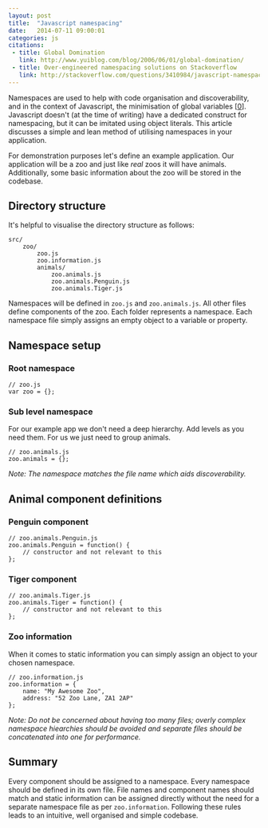 ```yaml
---
layout: post
title:  "Javascript namespacing"
date:   2014-07-11 09:00:01
categories: js
citations:
 - title: Global Domination
   link: http://www.yuiblog.com/blog/2006/06/01/global-domination/
 - title: Over-engineered namespacing solutions on Stackoverflow
   link: http://stackoverflow.com/questions/3410984/javascript-namespace
---
```


Namespaces are used to help with code organisation and discoverability, and in the context of Javascript, the minimisation of global variables [[0](#ref0)]. Javascript doesn't (at the time of writing) have a dedicated construct for namespacing, but it can be imitated using object literals. This article discusses a simple and lean method of utilising namespaces in your application.

For demonstration purposes let's define an example application. Our application will be a zoo and just like *real* zoos it will have animals. Additionally, some basic information about the zoo will be stored in the codebase.

## Directory structure

It's helpful to visualise the directory structure as follows:

	src/
		zoo/
			zoo.js
			zoo.information.js
			animals/
				zoo.animals.js
				zoo.animals.Penguin.js
				zoo.animals.Tiger.js

Namespaces will be defined in `zoo.js` and `zoo.animals.js`. All other files define components of the zoo. Each folder represents a namespace. Each namespace file simply assigns an empty object to a variable or property.

## Namespace setup

### Root namespace

	// zoo.js
	var zoo = {};

### Sub level namespace

For our example app we don't need a deep hierarchy. Add levels as you need them. For us we just need to group animals.

	// zoo.animals.js
	zoo.animals = {};

*Note: The namespace matches the file name which aids discoverability.*

## Animal component definitions

### Penguin component

	// zoo.animals.Penguin.js
	zoo.animals.Penguin = function() {
		// constructor and not relevant to this
	};

### Tiger component

	// zoo.animals.Tiger.js
	zoo.animals.Tiger = function() {
		// constructor and not relevant to this
	};

### Zoo information

When it comes to static information you can simply assign an object to your chosen namespace.

	// zoo.information.js
	zoo.information = {
		name: "My Awesome Zoo",
		address: "52 Zoo Lane, ZA1 2AP"
	};

*Note: Do not be concerned about having too many files; overly complex namespace hiearchies should be avoided and separate files should be concatenated into one for performance.*

## Summary

Every component should be assigned to a namespace. Every namespace should be defined in its own file. File names and component names should match and static information can be assigned directly without the need for a separate namespace file as per `zoo.information`. Following these rules leads to an intuitive, well organised and simple codebase.